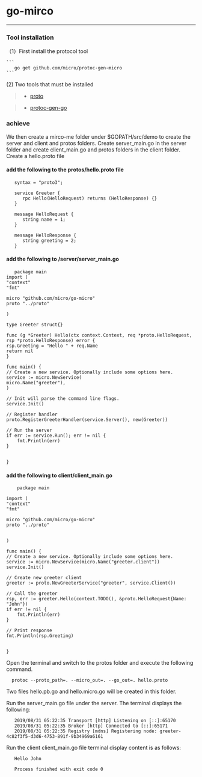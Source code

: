 # go-mirco
---
### Tool installation

（1）First install the protocol tool
    
    ```
       go get github.com/micro/protoc-gen-micro
    ```

 (2) Two tools that must be installed
     
> * [proto](https://github.com/google/protobuf)
   
> * [protoc-gen-go](https://github.com/golang/protobuf)

### achieve

We then create a mirco-me folder under $GOPATH/src/demo to create the server and client and protos folders. Create server_main.go in the server folder and create client_main.go and protos folders in the client folder. Create a hello.proto file

#### add the following to the protos/hello.proto file

```
   syntax = "proto3";

   service Greeter {
      rpc Hello(HelloRequest) returns (HelloResponse) {}
   }

   message HelloRequest {
      string name = 1;
   }

   message HelloResponse {
      string greeting = 2;
   }

```
#### add the following to /server/server_main.go

```
   package main
import (
"context"
"fmt"

micro "github.com/micro/go-micro"
proto "../proto"

)

type Greeter struct{}

func (g *Greeter) Hello(ctx context.Context, req *proto.HelloRequest, rsp *proto.HelloResponse) error {
rsp.Greeting = "Hello " + req.Name
return nil
}

func main() {
// Create a new service. Optionally include some options here.
service := micro.NewService(
micro.Name("greeter"),
)

// Init will parse the command line flags.
service.Init()

// Register handler
proto.RegisterGreeterHandler(service.Server(), new(Greeter))

// Run the server
if err := service.Run(); err != nil {
    fmt.Println(err)
}


}

```

#### add the following to client/client_main.go

```
    package main

import (
"context"
"fmt"

micro "github.com/micro/go-micro"
proto "../proto"


)

func main() {
// Create a new service. Optionally include some options here.
service := micro.NewService(micro.Name("greeter.client"))
service.Init()

// Create new greeter client
greeter := proto.NewGreeterService("greeter", service.Client())

// Call the greeter
rsp, err := greeter.Hello(context.TODO(), &proto.HelloRequest{Name: "John"})
if err != nil {
    fmt.Println(err)
}

// Print response
fmt.Println(rsp.Greeting)


}

```

Open the terminal and switch to the protos folder and execute the following command.

```
  protoc --proto_path=. --micro_out=. --go_out=. hello.proto
```

Two files hello.pb.go and hello.micro.go will be created in this folder.

Run the server_main.go file under the server. The terminal displays the following:

```
   2019/08/31 05:22:35 Transport [http] Listening on [::]:65170
   2019/08/31 05:22:35 Broker [http] Connected to [::]:65171
   2019/08/31 05:22:35 Registry [mdns] Registering node: greeter-4c82f3f5-d3d6-4753-891f-9b34969a6161
```

Run the client client_main.go file terminal display content is as follows:

```
   Hello John

   Process finished with exit code 0
```
